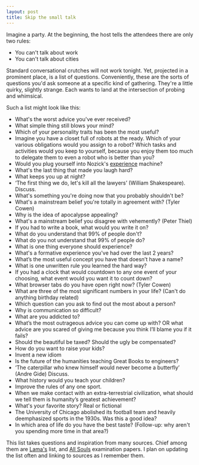 ```yaml
---
layout: post
title: Skip the small talk
---
```


Imagine a party. At the beginning, the host tells the attendees there are only two rules:

- You can't talk about work
- You can't talk about cities

Standard conversational crutches will not work tonight. Yet, projected in a prominent place, is a list of questions. Conveniently, these are the sorts of questions you'd ask someone at a specific kind of gathering. They're a little quirky, slightly strange. Each wants to land at the intersection of probing and whimsical.

Such a list might look like this:

- What's the worst advice you've ever received?
- What simple thing still blows your mind?
- Which of your personality traits has been the most useful?
- Imagine you have a closet full of robots at the ready. Which of your various obligations would you assign to a robot? Which tasks and activities would you keep to yourself, because you enjoy them too much to delegate them to even a robot who is better than you?
- Would you plug yourself into Nozick's [experience](https://en.wikipedia.org/wiki/Experience_machine) machine?
- What's the last thing that made you laugh hard?
- What keeps you up at night?
- ‘The first thing we do, let's kill all the lawyers’ (William Shakespeare). Discuss.
- What's something you're doing now that you probably shouldn't be?
- What's a mainstream belief you're totally in agreement with? (Tyler Cowen)
- Why is the idea of apocalypse appealing?
- What's a mainstream belief you disagree with vehemently? (Peter Thiel)
- If you had to write a book, what would you write it on?
- What do you understand that 99% of people don't?
- What do you not understand that 99% of people do?
- What is one thing everyone should experience?
- What's a formative experience you've had over the last 2 years?
- What’s the most useful concept you have that doesn’t have a name?
- What is one unwritten rule you learned the hard way?
- If you had a clock that would countdown to any one event of your choosing, what event would you want it to count down?
- What browser tabs do you have open right now? (Tyler Cowen)
- What are three of the most significant numbers in your life? (Can't do anything birthday related)
- Which question can you ask to find out the most about a person?
- Why is communication so difficult?
- What are you addicted to?
- What’s the most outrageous advice you can come up with? OR what advice are you scared of giving me because you think I’ll blame you if it fails?
- Should the beautiful be taxed? Should the ugly be compensated?
- How do you want to raise your kids?
- Invent a new idiom
- Is the future of the humanities teaching Great Books to engineers?
- ‘The caterpillar who knew himself would never become a butterfly’ (Andre Gide) Discuss.
- What history would you teach your children?
- Improve the rules of any one sport.
- When we make contact with an extra-terrestrial civilization, what should we tell them is humanity’s greatest achievement?
- What's your favorite story? Real or fictional
- The University of Chicago abolished its football team and heavily deemphasized sports in the 1930s. Was this a good idea?
- In which area of life do you have the best taste? (Follow-up: why aren't you spending more time in that area?)


This list takes questions and inspiration from many sources. Chief among them are [Lama's](https://lamaalrajih.wordpress.com/2019/07/24/skip-the-small-talk-part-one/) list, and [All Souls](https://verbivoco.files.wordpress.com/2016/08/all-souls-general-exam-questions-2009-to-2014.pdf) examination papers. I plan on updating the list often and linking to sources as I remember them.
